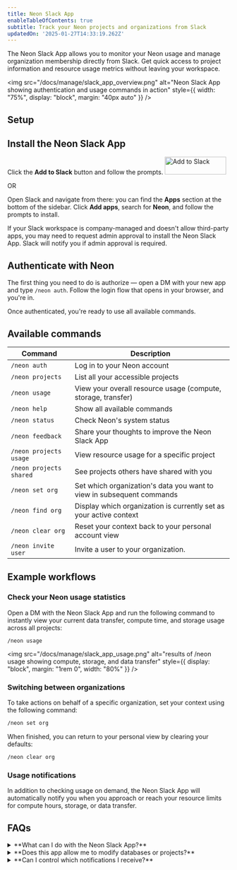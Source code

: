 ```yaml
---
title: Neon Slack App
enableTableOfContents: true
subtitle: Track your Neon projects and organizations from Slack
updatedOn: '2025-01-27T14:33:19.262Z'
---
```


The Neon Slack App allows you to monitor your Neon usage and manage organization membership directly from Slack. Get quick access to project information and resource usage metrics without leaving your workspace.

<img
src="/docs/manage/slack_app_overview.png"
alt="Neon Slack App showing authentication and usage commands in action"
style={{ width: "75%", display: "block", margin: "40px auto" }}
/>

## Setup

<Steps>

## Install the Neon Slack App

Click the **Add to Slack** button and follow the prompts.
<a target="_blank" href="https://slack.com/oauth/v2/authorize?client_id=2231113872023.8135357564067&scope=chat:write,commands,im:history,team:read&user_scope="><img alt="Add to Slack" height="40" width="139" src="https://platform.slack-edge.com/img/add_to_slack.png" srcSet="https://platform.slack-edge.com/img/add_to_slack.png 1x, https://platform.slack-edge.com/img/add_to_slack@2x.png 2x" /></a>

OR

Open Slack and navigate from there: you can find the **Apps** section at the bottom of the sidebar. Click **Add apps**, search for **Neon**, and follow the prompts to install.

<Admonition type="tip">
If your Slack workspace is company-managed and doesn't allow third-party apps, you may need to request admin approval to install the Neon Slack App. Slack will notify you if admin approval is required.
</Admonition>

## Authenticate with Neon

The first thing you need to do is authorize — open a DM with your new app and type `/neon auth`. Follow the login flow that opens in your browser, and you're in.

Once authenticated, you're ready to use all available commands.

</Steps>

## Available commands

| **Command**             | **Description**                                                       |
| ----------------------- | --------------------------------------------------------------------- |
| `/neon auth`            | Log in to your Neon account                                           |
| `/neon projects`        | List all your accessible projects                                     |
| `/neon usage`           | View your overall resource usage (compute, storage, transfer)         |
| `/neon help`            | Show all available commands                                           |
| `/neon status`          | Check Neon's system status                                            |
| `/neon feedback`        | Share your thoughts to improve the Neon Slack App                     |
| `/neon projects usage`  | View resource usage for a specific project                            |
| `/neon projects shared` | See projects others have shared with you                              |
| `/neon set org`         | Set which organization's data you want to view in subsequent commands |
| `/neon find org`        | Display which organization is currently set as your active context    |
| `/neon clear org`       | Reset your context back to your personal account view                 |
| `/neon invite user`     | Invite a user to your organization.                                   |

## Example workflows

### Check your Neon usage statistics

Open a DM with the Neon Slack App and run the following command to instantly view your current data transfer, compute time, and storage usage across all projects:

```
/neon usage
```

<img src="/docs/manage/slack_app_usage.png" alt="results of /neon usage showing compute, storage, and data transfer" style={{ display: "block", margin: "1rem 0", width: "80%" }} />

### Switching between organizations

To take actions on behalf of a specific organization, set your context using the following command:

```bash
/neon set org
```

When finished, you can return to your personal view by clearing your defaults:

```bash
/neon clear org
```

### Usage notifications

In addition to checking usage on demand, the Neon Slack App will automatically notify you when you approach or reach your resource limits for compute hours, storage, or data transfer.

## FAQs

<details>
<summary>**What can I do with the Neon Slack App?**</summary>

The Neon Slack App allows you to:

- View project information and resource usage
- Monitor system status
- Manage organization membership
- Access shared projects
- Switch between organizations

</details>

<details>
<summary>**Does this app allow me to modify databases or projects?**</summary>

No, the Neon Slack App is primarily for viewing usage details and managing organization membership, not for direct database management.

</details>

<details>
<summary>**Can I control which notifications I receive?**</summary>

Currently, all users receive usage limit notifications. There's no way to customize notification preferences within the Slack App.

</details>
